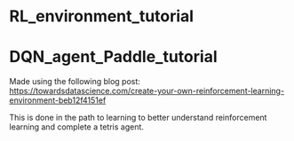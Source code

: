 # RL_environment_tutorial
# DQN_agent_Paddle_tutorial

Made using the following blog post:
https://towardsdatascience.com/create-your-own-reinforcement-learning-environment-beb12f4151ef

This is done in the path to learning to better understand reinforcement learning and complete a tetris agent.
